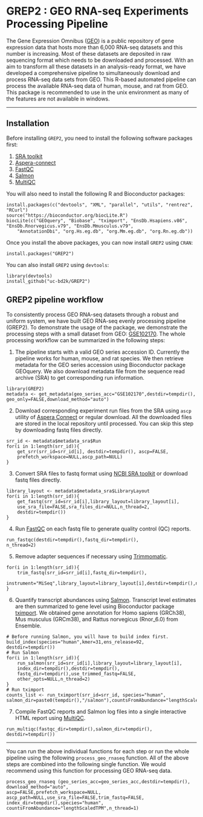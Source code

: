# GREP2 : GEO RNA-seq Experiments Processing Pipeline

The Gene Expression Omnibus ([GEO](https://www.ncbi.nlm.nih.gov/geo/)) is a public repository of gene expression data 
that hosts more than 6,000 RNA-seq datasets and this number is increasing. Most of these datasets are deposited in raw sequencing 
format which needs to be downloaded and processed. With an aim to transform all these datasets in an analysis-ready format, 
we have developed a comprehensive pipeline to simultaneously download and process RNA-seq data sets from GEO. 
This R-based automated pipeline can process the available RNA-seq data of human, mouse, and rat from GEO. This package is 
recommended to use in the unix environment as many of the features are not available in windows.

---
## Installation

Before installing `GREP2`, you need to install the following software packages first:

1. [SRA toolkit](http://www.sthda.com/english/wiki/install-sra-toolkit)
2. [Aspera-connect](http://download.asperasoft.com/download/docs/connect/2.3/aspera-connect-linux.html#installation)
3. [FastQC](https://www.bioinformatics.babraham.ac.uk/projects/seqmonk/INSTALL.txt)
4. [Salmon](http://salmon.readthedocs.io/en/latest/building.html)
5. [MultiQC](https://github.com/ewels/MultiQC/blob/master/docs/installation.md)

You will also need to install the following R and Bioconductor packages:
```
install.packages(c("devtools", "XML", "parallel", "utils", "rentrez", "RCurl")
source("https://bioconductor.org/biocLite.R")
biocLite(c("GEOquery", "Biobase", "tximport", "EnsDb.Hsapiens.v86", "EnsDb.Rnorvegicus.v79", "EnsDb.Mmusculus.v79",
    "AnnotationDbi", "org.Hs.eg.db", "org.Mm.eg.db", "org.Rn.eg.db"))
``` 

Once you install the above packages, you can now install `GREP2` using `CRAN`:
```
install.packages("GREP2")
```

You can also install `GREP2` using `devtools`:
```
library(devtools)
install_github("uc-bd2k/GREP2")
```



## GREP2 pipeline workflow

To consistently process GEO RNA-seq datasets through a robust and uniform 
system, we have built GEO RNA-seq evenly processing pipeline (GREP2). 
To demonstrate the usage of the package, we demonstrate the processing steps
with a small dataset from GEO:
[GSE102170](https://www.ncbi.nlm.nih.gov/geo/query/acc.cgi?acc=GSE102170).
The whole processing workflow can be summarized in the following steps:

1. The pipeline starts with a valid GEO series accession ID. Currently 
the pipeline works for human, mouse, and rat species. We then retrieve 
metadata for the GEO series accession using Bioconductor package 
GEOquery. We also download metadata file from 
the sequence read archive (SRA) to get corresponding run information.
```
library(GREP2)
metadata <- get_metadata(geo_series_acc="GSE102170",destdir=tempdir(),
geo_only=FALSE,download_method="auto")
```

2. Download corresponding experiment run files from the SRA using `ascp` 
utility of [Aspera Connect](http://download.asperasoft.com/download/docs/connect/2.3/aspera-connect-linux.html#installation) or 
regular download. All the downloaded files are stored in the local repository until processed. You can skip this
step by downloading fastq files directly.
```
srr_id <- metadata$metadata_sra$Run
for(i in 1:length(srr_id)){
	get_srr(srr_id=srr_id[i], destdir=tempdir(), ascp=FALSE,
	prefetch_workspace=NULL,ascp_path=NULL)
}
```

3. Convert SRA files to fastq format using [NCBI SRA toolkit](http://trace.ncbi.nlm.nih.gov/Traces/sra/sra.cgi?view=software) 
or download fastq files directly. 
```
library_layout <- metadata$metadata_sra$LibraryLayout
for(i in 1:length(srr_id)){
	get_fastq(srr_id=srr_id[i],library_layout=library_layout[i],
	use_sra_file=FALSE,sra_files_dir=NULL,n_thread=2,
	destdir=tempdir())
}
```

4. Run [FastQC](https://www.bioinformatics.babraham.ac.uk/projects/fastqc/)
on each fastq file to generate quality control (QC) reports.
```
run_fastqc(destdir=tempdir(),fastq_dir=tempdir(),
n_thread=2)
```

5. Remove adapter sequences if necessary using [Trimmomatic](http://www.usadellab.org/cms/?page=trimmomatic).
```
for(i in 1:length(srr_id)){
	trim_fastq(srr_id=srr_id[i],fastq_dir=tempdir(),
	instrument="MiSeq",library_layout=library_layout[i],destdir=tempdir(),n_thread=2)
}
```

6. Quantify transcript abundances using [Salmon](http://salmon.readthedocs.io/en/latest/building.html). 
Transcript level estimates are then summarized to gene level using 
Bioconductor package [tximport](http://bioconductor.org/packages/release/bioc/html/tximport.html).
We obtained gene annotation for Homo sapiens (GRCh38), 
Mus musculus (GRCm38), and Rattus norvegicus (Rnor_6.0)
from Ensemble.
```
# Before running Salmon, you will have to build index first.
build_index(species="human",kmer=31,ens_release=92,
destdir=tempdir())
# Run Salmon
for(i in 1:length(srr_id)){
	run_salmon(srr_id=srr_id[i],library_layout=library_layout[i],
	index_dir=tempdir(),destdir=tempdir(),
	fastq_dir=tempdir(),use_trimmed_fastq=FALSE,
	other_opts=NULL,n_thread=2)
}
# Run tximport
counts_list <- run_tximport(srr_id=srr_id, species="human",
salmon_dir=paste0(tempdir(),"/salmon"),countsFromAbundance="lengthScaledTPM")
```

7. Compile FastQC reports and Salmon log files into a single
interactive HTML report using [MultiQC](http://multiqc.info/).  
```
run_multiqc(fastqc_dir=tempdir(),salmon_dir=tempdir(),
destdir=tempdir())
```

---
You can run the above individual functions for each step or run the 
whole pipeline using the following `process_geo_rnaseq` function. 
All of the above steps are combined into the following single function. 
We would recommend using this function for processing GEO RNA-seq data.
```
process_geo_rnaseq (geo_series_acc=geo_series_acc,destdir=tempdir(),
download_method="auto",
ascp=FALSE,prefetch_workspace=NULL,
ascp_path=NULL,use_sra_file=FALSE,trim_fastq=FALSE,
index_dir=tempdir(),species="human",
countsFromAbundance="lengthScaledTPM",n_thread=1)
```



